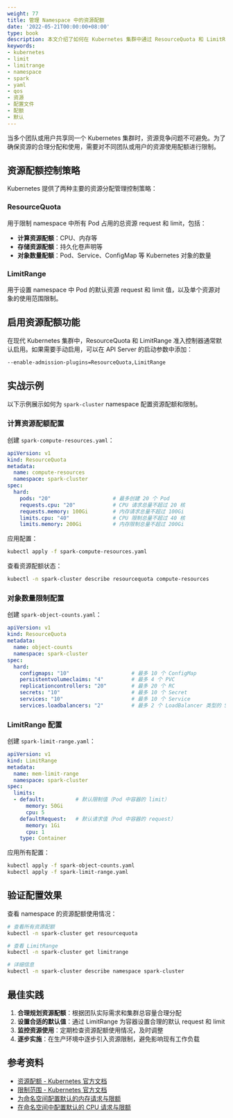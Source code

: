 ```yaml
---
weight: 77
title: 管理 Namespace 中的资源配额
date: '2022-05-21T00:00:00+08:00'
type: book
description: 本文介绍了如何在 Kubernetes 集群中通过 ResourceQuota 和 LimitRange 来管理 namespace 的资源配额，包括计算资源、存储资源和对象数量的限制配置。
keywords:
- kubernetes
- limit
- limitrange
- namespace
- spark
- yaml
- qos
- 资源
- 配置文件
- 配额
- 默认
---
```


当多个团队或用户共享同一个 Kubernetes 集群时，资源竞争问题不可避免。为了确保资源的合理分配和使用，需要对不同团队或用户的资源使用配额进行限制。

## 资源配额控制策略

Kubernetes 提供了两种主要的资源分配管理控制策略：

### ResourceQuota

用于限制 namespace 中所有 Pod 占用的总资源 request 和 limit，包括：

- **计算资源配额**：CPU、内存等
- **存储资源配额**：持久化卷声明等
- **对象数量配额**：Pod、Service、ConfigMap 等 Kubernetes 对象的数量

### LimitRange

用于设置 namespace 中 Pod 的默认资源 request 和 limit 值，以及单个资源对象的使用范围限制。

## 启用资源配额功能

在现代 Kubernetes 集群中，ResourceQuota 和 LimitRange 准入控制器通常默认启用。如果需要手动启用，可以在 API Server 的启动参数中添加：

```bash
--enable-admission-plugins=ResourceQuota,LimitRange
```

## 实战示例

以下示例展示如何为 `spark-cluster` namespace 配置资源配额和限制。

### 计算资源配额配置

创建 `spark-compute-resources.yaml`：

```yaml
apiVersion: v1
kind: ResourceQuota
metadata:
  name: compute-resources
  namespace: spark-cluster
spec:
  hard:
    pods: "20"                    # 最多创建 20 个 Pod
    requests.cpu: "20"            # CPU 请求总量不超过 20 核
    requests.memory: 100Gi        # 内存请求总量不超过 100Gi
    limits.cpu: "40"              # CPU 限制总量不超过 40 核
    limits.memory: 200Gi          # 内存限制总量不超过 200Gi
```

应用配置：

```bash
kubectl apply -f spark-compute-resources.yaml
```

查看资源配额状态：

```bash
kubectl -n spark-cluster describe resourcequota compute-resources
```

### 对象数量限制配置

创建 `spark-object-counts.yaml`：

```yaml
apiVersion: v1
kind: ResourceQuota
metadata:
  name: object-counts
  namespace: spark-cluster
spec:
  hard:
    configmaps: "10"                    # 最多 10 个 ConfigMap
    persistentvolumeclaims: "4"         # 最多 4 个 PVC
    replicationcontrollers: "20"        # 最多 20 个 RC
    secrets: "10"                       # 最多 10 个 Secret
    services: "10"                      # 最多 10 个 Service
    services.loadbalancers: "2"         # 最多 2 个 LoadBalancer 类型的 Service
```

### LimitRange 配置

创建 `spark-limit-range.yaml`：

```yaml
apiVersion: v1
kind: LimitRange
metadata:
  name: mem-limit-range
  namespace: spark-cluster
spec:
  limits:
  - default:          # 默认限制值（Pod 中容器的 limit）
      memory: 50Gi
      cpu: 5
    defaultRequest:   # 默认请求值（Pod 中容器的 request）
      memory: 1Gi
      cpu: 1
    type: Container
```

应用所有配置：

```bash
kubectl apply -f spark-object-counts.yaml
kubectl apply -f spark-limit-range.yaml
```

## 验证配置效果

查看 namespace 的资源配额使用情况：

```bash
# 查看所有资源配额
kubectl -n spark-cluster get resourcequota

# 查看 LimitRange
kubectl -n spark-cluster get limitrange

# 详细信息
kubectl -n spark-cluster describe namespace spark-cluster
```

## 最佳实践

1. **合理规划资源配额**：根据团队实际需求和集群总容量合理分配
2. **设置合适的默认值**：通过 LimitRange 为容器设置合理的默认 request 和 limit
3. **监控资源使用**：定期检查资源配额使用情况，及时调整
4. **逐步实施**：在生产环境中逐步引入资源限制，避免影响现有工作负载

## 参考资料

- [资源配额 - Kubernetes 官方文档](https://kubernetes.io/zh-cn/docs/concepts/policy/resource-quotas/)
- [限制范围 - Kubernetes 官方文档](https://kubernetes.io/zh-cn/docs/concepts/policy/limit-range/)
- [为命名空间配置默认的内存请求与限额](https://kubernetes.io/zh-cn/docs/tasks/administer-cluster/manage-resources/memory-default-namespace/)
- [在命名空间中配置默认的 CPU 请求与限额](https://kubernetes.io/zh-cn/docs/tasks/administer-cluster/manage-resources/cpu-default-namespace/)
